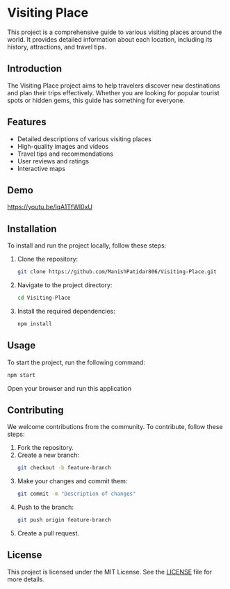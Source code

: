 # Visiting Place

This project is a comprehensive guide to various visiting places around the world. It provides detailed information about each location, including its history, attractions, and travel tips.


## Introduction
The Visiting Place project aims to help travelers discover new destinations and plan their trips effectively. Whether you are looking for popular tourist spots or hidden gems, this guide has something for everyone.

## Features
- Detailed descriptions of various visiting places
- High-quality images and videos
- Travel tips and recommendations
- User reviews and ratings
- Interactive maps

 ## Demo
 https://youtu.be/lqA1TfWI0xU
 

## Installation
To install and run the project locally, follow these steps:

1. Clone the repository:
    ```bash
    git clone https://github.com/ManishPatidar806/Visiting-Place.git
    ```
2. Navigate to the project directory:
    ```bash
    cd Visiting-Place
    ```
3. Install the required dependencies:
    ```bash
    npm install
    ```

## Usage
To start the project, run the following command:
```bash
npm start
```
Open your browser and run this application

## Contributing
We welcome contributions from the community. To contribute, follow these steps:

1. Fork the repository.
2. Create a new branch:
    ```bash
    git checkout -b feature-branch
    ```
3. Make your changes and commit them:
    ```bash
    git commit -m "Description of changes"
    ```
4. Push to the branch:
    ```bash
    git push origin feature-branch
    ```
5. Create a pull request.

## License
This project is licensed under the MIT License. See the [LICENSE](LICENSE) file for more details.
